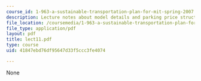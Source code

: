 ```yaml
---
course_id: 1-963-a-sustainable-transportation-plan-for-mit-spring-2007
description: Lecture notes about model details and parking price structure.
file_location: /coursemedia/1-963-a-sustainable-transportation-plan-for-mit-spring-2007/41847ebd76df95647d33f5ccc3fe4074_lect11.pdf
file_type: application/pdf
layout: pdf
title: lect11.pdf
type: course
uid: 41847ebd76df95647d33f5ccc3fe4074

---
```

None